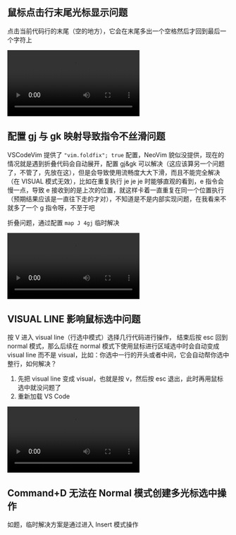 ## 鼠标点击行末尾光标显示问题

点击当前代码行的末尾（空的地方），它会在末尾多出一个空格然后才回到最后一个字符上

![](../inbox/attachments/neovim-鼠标点击行末尾问题.mp4)

## 配置 gj 与 gk 映射导致指令不丝滑问题

VSCodeVim 提供了 `"vim.foldfix"; true` 配置，NeoVim 貌似没提供，现在的情况就是遇到折叠代码会自动展开，配置 gj&gk 可以解决（这应该算另一个问题了，不管了，先放在这），但是会导致使用流畅度大大下滑，而且不能完全解决（在 VISUAL 模式无效），比如在重复执行 je je je 时能够直观的看到，e 指令会慢一点，导致 e 接收到的是上次的位置，就这样卡着一直重复在同一个位置执行（预期结果应该是一直往下走的才对），不知道是不是内部实现问题，在我看来不就多了一个 g 指令呀，不至于吧

折叠问题，通过配置 `map J 4gj` 临时解决

![](../inbox/attachments/neovim-gj与gk导致指令不丝滑问题.mp4)

## VISUAL LINE 影响鼠标选中问题

按 V 进入 visual line（行选中模式）选择几行代码进行操作， 结束后按 esc 回到 normal 模式，那么后续在 normal 模式下使用鼠标进行区域选中时会自动变成 visual line 而不是 visual，比如：你选中一行的开头或者中间，它会自动帮你选中整行，如何解决？

1. 先把 visual line 变成 visual，也就是按 v，然后按 esc 退出，此时再用鼠标选中就没问题了
2. 重新加载 VS Code

![](../inbox/attachments/neovim-visualline影响鼠标选中问题.mp4)

## Command+D 无法在 Normal 模式创建多光标选中操作

如题，临时解决方案是通过进入 Insert 模式操作